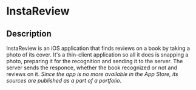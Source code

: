 # InstaReview

## Description
InstaReview is an iOS application that finds reviews on a book by taking a photo of its cover. It's a thin-client application so all it does is snapping a photo, preparing it for the recognition and sending it to the server. The server sends the responce, whether the book recognized or not and reviews on it.
*Since the app is no more available in the App Store, its sources are published as a part of a portfolio.*
